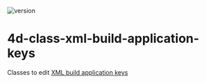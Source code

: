 ![version](https://img.shields.io/badge/version-20%2B-E23089)

# 4d-class-xml-build-application-keys
Classes to edit [XML build application keys](https://doc.4d.com/4Dv20/4D/20/4D-XML-Keys-BuildApplication.100-6335734.en.html)
